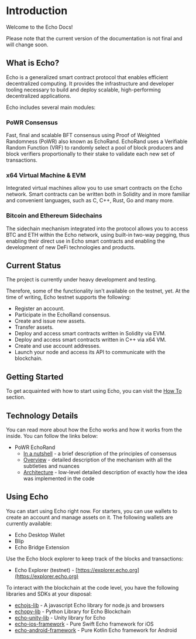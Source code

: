 # Introduction

Welcome to the Echo Docs!

Please note that the current version of the documentation is not final and will change soon.

## What is Echo?

Echo is a generalized smart contract protocol that enables efficient decentralized computing. It provides the infrastructure and developer tooling necessary to build and deploy scalable, high-performing decentralized applications.

Echo includes several main modules:

### PoWR Consensus

Fast, final and scalable BFT consensus using Proof of Weighted Randomness \(PoWR\) also known as EchoRand. EchoRand uses a Verifiable Random Function \(VRF\) to randomly select a pool of block producers and block verifiers proportionally to their stake to validate each new set of transactions.

### x64 Virtual Machine & EVM

Integrated virtual machines allow you to use smart contracts on the Echo network. Smart contracts can be written both in Solidity and in more familiar and convenient languages, such as C, C++, Rust, Go and many more.

### Bitcoin and Ethereum Sidechains

The sidechain mechanism integrated into the protocol allows you to access BTC and ETH within the Echo network, using built-in two-way pegging, thus enabling their direct use in Echo smart contracts and enabling the development of new DeFi technologies and products.

## Current Status

The project is currently under heavy development and testing.

Therefore, some of the functionality isn't available on the testnet, yet. At the time of writing, Echo testnet supports the following:

* Register an account.
* Participate in the EchoRand consensus.
* Create and issue new assets.
* Transfer assets.
* Deploy and access smart contracts written in Solidity via EVM.
* Deploy and access smart contracts written in С++ via x64 VM.
* Create and use account addresses.
* Launch your node and access its API to communicate with the blockchain.

## Getting Started

To get acquainted with how to start using Echo, you can visit the [How To](https://github.com/echoprotocol/echowiki/tree/baca73a3ccc555edddbb68c221cbf5d08bbde51a/how-to/README.md) section.

## Technology Details

You can read more about how the Echo works and how it works from the inside. You can follow the links below:

* PoWR EchoRand
  * [In a nutshell](technologies-1/powr-echorand/in-a-nutshell.md) - a brief description of the principles of consensus
  * [Overview](technologies-1/powr-echorand/overview.md) - detailed description of the mechanism with all the subtleties and nuances
  * [Architecture](technologies-1/powr-echorand/architecture.md) - low-level detailed description of exactly how the idea was implemented in the code

## Using Echo

You can start using Echo right now. For starters, you can use wallets to create an account and manage assets on it. The following wallets are currently available:

* Echo Desktop Wallet
* Blip
* Echo Bridge Extension

Use the Echo block explorer to keep track of the blocks and transactions:

* Echo Explorer \(testnet\) - [https://explorer.echo.org](https://explorer.echo.org)

To interact with the blockchain at the code level, you have the following libraries and SDKs at your disposal:

* [echojs-lib](https://github.com/echoprotocol/echojs-lib) - A javascript Echo library for node.js and browsers
* [echopy-lib](https://github.com/echoprotocol/echopy-lib) - Python Library for Echo Blockchain
* [echo-unity-lib](https://github.com/echoprotocol/echo-unity-lib) - Unity library for Echo
* [echo-ios-framework](https://github.com/echoprotocol/echo-ios-framework) - Pure Swift Echo framework for iOS
* [echo-android-framework](https://github.com/echoprotocol/echo-android-framework) - Pure Kotlin Echo framework for Android

